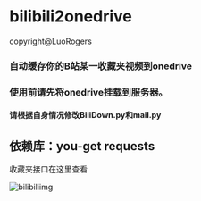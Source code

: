 # bilibili2onedrive
copyright@LuoRogers

### 自动缓存你的B站某一收藏夹视频到onedrive

### 使用前请先将onedrive挂载到服务器。

#### 请根据自身情况修改BiliDown.py和mail.py

## 依赖库：you-get requests

收藏夹接口在这里查看

![bilibiliimg](https://s1.ax1x.com/2020/07/26/aC0Zp8.png)
